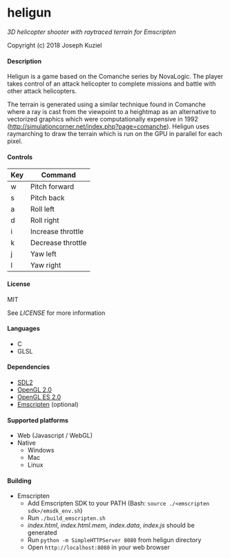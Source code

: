 # heligun
*3D helicopter shooter with raytraced terrain for Emscripten*

Copyright (c) 2018 Joseph Kuziel


#### Description

Heligun is a game based on the Comanche series by NovaLogic. The player takes control of an attack helicopter to complete missions and battle with other attack helicopters.

The terrain is generated using a similar technique found in Comanche where a ray is cast from the viewpoint to a heightmap as an alternative to vectorized graphics which were computationally expensive in 1992 (http://simulationcorner.net/index.php?page=comanche). Heligun uses raymarching to draw the terrain which is run on the GPU in parallel for each pixel.


#### Controls

|Key|Command|
|---|---|
|w|Pitch forward|
|s|Pitch back|
|a|Roll left|
|d|Roll right|
|i|Increase throttle|
|k|Decrease throttle|
|j|Yaw left|
|l|Yaw right|


#### License

MIT

See *LICENSE* for more information


#### Languages

* C
* GLSL


#### Dependencies

* [SDL2](http://www.libsdl.org)
* [OpenGL 2.0](http://docs.gl)
* [OpenGL ES 2.0](http://docs.gl)
* [Emscripten](http://www.emscripten.org) (optional)


#### Supported platforms

* Web (Javascript / WebGL)
* Native
    * Windows
    * Mac
    * Linux


#### Building

* Emscripten
    * Add Emscripten SDK to your PATH (Bash: `source ./<emscripten sdk>/emsdk_env.sh`)
    * Run `./build_emscripten.sh`
    * *index.html*, *index.html.mem*, *index.data*, *index.js* should be generated
    * Run `python -m SimpleHTTPServer 8080` from heligun directory
    * Open `http://localhost:8080` in your web browser
